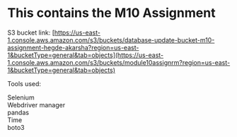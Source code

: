 # This contains the M10 Assignment

S3 bucket link: [https://us-east-1.console.aws.amazon.com/s3/buckets/database-update-bucket-m10-assignment-hegde-akarsha?region=us-east-1&bucketType=general&tab=objects](https://us-east-1.console.aws.amazon.com/s3/buckets/module10assignrm?region=us-east-1&bucketType=general&tab=objects)

Tools used:

Selenium </br>
Webdriver manager </br>
pandas </br>
Time </br>
boto3 </br>
